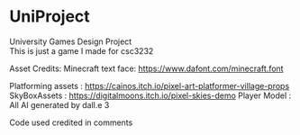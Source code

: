 # UniProject
 University Games Design Project<br>
This is just a game I made for csc3232


Asset Credits: 
Minecraft text face: https://www.dafont.com/minecraft.font 

Platforming assets : https://cainos.itch.io/pixel-art-platformer-village-props
SkyBoxAssets : https://digitalmoons.itch.io/pixel-skies-demo
Player Model : All AI generated by dall.e 3

Code used credited in comments 
